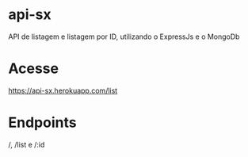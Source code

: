 # api-sx
API de listagem e listagem por ID, utilizando o ExpressJs e o MongoDb

# Acesse 
https://api-sx.herokuapp.com/list

# Endpoints
/, /list e /:id
